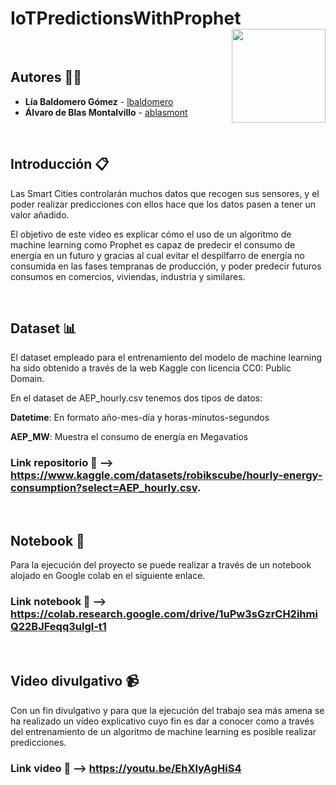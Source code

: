 # IoTPredictionsWithProphet <img  align="right" width="150" style="float: right;" src="https://www.upm.es/sfs/Rectorado/Gabinete%20del%20Rector/Logos/UPM/CEI/LOGOTIPO%20leyenda%20color%20JPG%20p.png">



<br/>

## Autores ✍🏻


* **Lía Baldomero Gómez** - [lbaldomero](https://github.com/lbaldomero)
* **Álvaro de Blas Montalvillo** - [ablasmont](https://github.com/ablasmont)

<br/>

## Introducción 📋

Las Smart Cities controlarán muchos datos que recogen sus sensores, y el poder realizar predicciones con ellos hace que los datos pasen a tener un valor añadido.

El objetivo de este video es explicar cómo el uso de un algoritmo de machine learning como Prophet es capaz de predecir el consumo de energía en un futuro y gracias al cual evitar el despilfarro de energía no consumida en las fases tempranas de producción, y poder predecir futuros consumos en comercios, viviendas, industria y similares.


<br/>

## Dataset 📊

El dataset empleado para el entrenamiento del modelo de machine learning ha sido obtenido a través de la web Kaggle con licencia CC0: Public Domain. 

En el dataset de AEP_hourly.csv tenemos dos tipos de datos:

**Datetime**: En formato año-mes-día y horas-minutos-segundos 

**AEP_MW**: Muestra el consumo de energía en Megavatios

### Link repositorio 🔗 --> https://www.kaggle.com/datasets/robikscube/hourly-energy-consumption?select=AEP_hourly.csv.

<br/>


## Notebook 📓


Para la ejecución del proyecto se puede realizar a través de un notebook alojado en Google colab en el siguiente enlace.

### Link notebook 🔗 --> https://colab.research.google.com/drive/1uPw3sGzrCH2ihmiQ22BJFeqq3ulgl-t1


<br/>


## Video divulgativo 📹

Con un fin divulgativo y para que la ejecución del trabajo sea más amena se ha realizado un vídeo explicativo cuyo fin es dar a conocer como a través del entrenamiento de un algoritmo de machine learning es posible realizar predicciones.


### Link video 🔗 --> https://youtu.be/EhXlyAgHiS4
